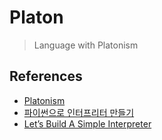 # Platon
> Language with Platonism

## References

- [Platonism](https://en.wikipedia.org/wiki/Platonism)
- [파이썬으로 인터프리터 만들기](https://blog.devonnuri.com/interpreter-python-1/)
- [Let’s Build A Simple Interpreter](https://ruslanspivak.com/lsbasi-part1/)
